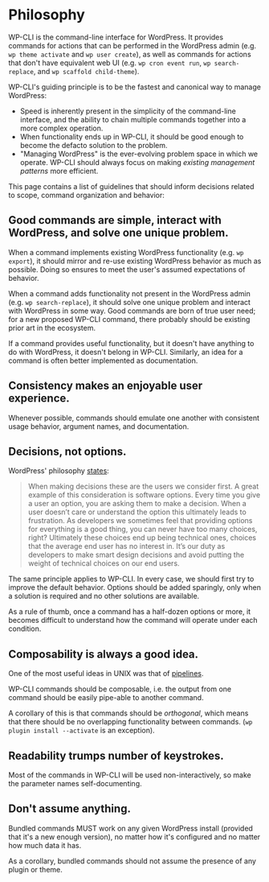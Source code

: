 # Philosophy

WP-CLI is the command-line interface for WordPress. It provides commands for actions that can be performed in the WordPress admin (e.g. `wp theme activate` and `wp user create`), as well as commands for actions that don't have equivalent web UI (e.g. `wp cron event run`, `wp search-replace`, and `wp scaffold child-theme`).

WP-CLI's guiding principle is to be the fastest and canonical way to manage WordPress:

* Speed is inherently present in the simplicity of the command-line interface, and the ability to chain multiple commands together into a more complex operation.
* When functionality ends up in WP-CLI, it should be good enough to become the defacto solution to the problem.
* "Managing WordPress" is the ever-evolving problem space in which we operate. WP-CLI should always focus on making *existing management patterns* more efficient.

This page contains a list of guidelines that should inform decisions related to scope, command organization and behavior:

## Good commands are simple, interact with WordPress, and solve one unique problem.

When a command implements existing WordPress functionality (e.g. `wp export`), it should mirror and re-use existing WordPress behavior as much as possible. Doing so ensures to meet the user's assumed expectations of behavior.

When a command adds functionality not present in the WordPress admin (e.g. `wp search-replace`), it should solve one unique problem and interact with WordPress in some way. Good commands are born of true user need; for a new proposed WP-CLI command, there probably should be existing prior art in the ecosystem.

If a command provides useful functionality, but it doesn't have anything to do with WordPress, it doesn't belong in WP-CLI. Similarly, an idea for a command is often better implemented as documentation.

## Consistency makes an enjoyable user experience.

Whenever possible, commands should emulate one another with consistent usage behavior, argument names, and documentation.

## Decisions, not options.

WordPress' philosophy [states](https://wordpress.org/about/philosophy/):

> When making decisions these are the users we consider first. A great example of this consideration is software options. Every time you give a user an option, you are asking them to make a decision. When a user doesn’t care or understand the option this ultimately leads to frustration. As developers we sometimes feel that providing options for everything is a good thing, you can never have too many choices, right? Ultimately these choices end up being technical ones, choices that the average end user has no interest in. It’s our duty as developers to make smart design decisions and avoid putting the weight of technical choices on our end users.

The same principle applies to WP-CLI. In every case, we should first try to improve the default behavior. Options should be added sparingly, only when a solution is required and no other solutions are available.

As a rule of thumb, once a command has a half-dozen options or more, it becomes difficult to understand how the command will operate under each condition.

## Composability is always a good idea.

One of the most useful ideas in UNIX was that of [pipelines](http://en.wikipedia.org/wiki/Pipeline_%28Unix%29).

WP-CLI commands should be composable, i.e. the output from one command should be easily pipe-able to another command.

A corollary of this is that commands should be _orthogonal_, which means that there should be no overlapping functionality between commands. (`wp plugin install --activate` is an exception).

## Readability trumps number of keystrokes.

Most of the commands in WP-CLI will be used non-interactively, so make the parameter names self-documenting.

## Don't assume anything.

Bundled commands MUST work on any given WordPress install (provided that it's a new enough version), no matter how it's configured and no matter how much data it has.

As a corollary, bundled commands should not assume the presence of any plugin or theme.

